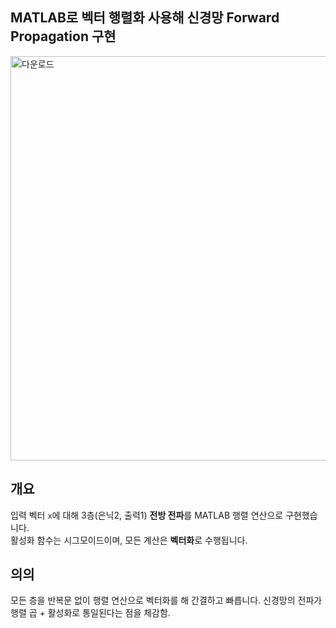 ## MATLAB로 벡터 행렬화 사용해 신경망 Forward Propagation 구현
<img width="933" height="647" alt="다운로드" src="https://github.com/user-attachments/assets/302c78a0-452c-406c-9c63-340ad1f2564b" />

## 개요
입력 벡터 `x`에 대해 3층(은닉2, 출력1) **전방 전파**를 MATLAB 행렬 연산으로 구현했습니다.  
활성화 함수는 시그모이드이며, 모든 계산은 **벡터화**로 수행됩니다.

## 의의
모든 층을 반복문 없이 행렬 연산으로 벡터화를 해 간결하고 빠릅니다.
신경망의 전파가 행렬 곱 + 활성화로 통일된다는 점을 체감함.
